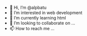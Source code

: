 - 👋 Hi, I’m @alpbatu
- 👀 I’m interested in web development 
- 🌱 I’m currently learning html
- 💞️ I’m looking to collaborate on ...
- 📫 How to reach me ...

<!---
alpbatu/alpbatu is a ✨ special ✨ repository because its `README.md` (this file) appears on your GitHub profile.
You can click the Preview link to take a look at your changes.
--->
